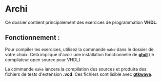 
# Archi

Ce dossier contient principalement des exercices de programmation **VHDL**.

## Fonctionnement :

Pour compiler les exercices, utilisez la commande ```make``` dans le dossier de votre choix. Celà implique d'avoir une installation fonctionnelle de [**ghdl**](https://github.com/ghdl/ghdl) (le compilateur open source pour VHDL)


La commande ```make``` lancera la compilation des sources et produira des fichiers de tests d'extension **.vcd**. Ces fichiers sont lisible avec [**gtkwave**](http://gtkwave.sourceforge.net/).